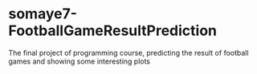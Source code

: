# somaye7-FootballGameResultPrediction
The final project of programming course, predicting the result of football games and showing some interesting plots
